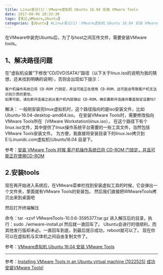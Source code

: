```yaml
---
title: Linux笔记(1)：VMware虚拟机 Ubuntu 16.04 安装 VMware Tools
date: 2017-08-06 20:33:30
tags: [笔记,WMware,Ubuntu]
categories: [Ubuntu] #Linux笔记(1)：VMware虚拟机 Ubuntu 16.04 安装 VMware Tools
---
```

在VMware中装完Ubuntu后，为了与host之间互传文件，需要安装VMware tools。
## 1、解决路径问题
在“虚拟机设置”下修改“CD/DVD(SATA)”路径（以下关于linux.iso的说明为我的猜想，还未找到明确的说明），否则会出现如下提示：


```
客户机操作系统已将 CD-ROM 门锁定，并且可能正在使用 CD-ROM，这可能会导致客户机无法识别介质的更改。
如果可能，请在断开连接之前从客户机内部弹出 CD-ROM。确实要断开连接并覆盖锁定设置吗?
```

解决：
一般刚安装完linux虚拟机时，这个路径指向的是iso安装文件，比如Ubuntu-16.04-desktop-amd64.iso。
在安装VMware Tools时，需要修改指向VMware Tools所在（VMware Workstation\linux.iso），
在这个路径下有个linux.iso文件，其中提供了linux操作系统平台需要的一些工具文件，当然包括VMware Tools安装文件。
为方便，我直接将安装目录下的linux.iso拷贝到 E:\Linuxidc.com虚拟机\Ubuntu16.04 目录下。

参考：[安装 VMware Tools 时报 客户机操作系统已将 CD-ROM 门锁定，并且可能正在使用CD-ROM](http://www.linuxidc.com/Linux/2016-04/130806.htm)

## 2.安装tools


现在再开始进入系统后，在VMware菜单栏找到安装虚拟工具的时候，它会弹出一个文件夹，里面就有VMware Tools的安装包。
然后我们直接把WMwareTools拷贝出来到桌面吧

然后打开终端解压

命令：tar -xzvf  VMwareTools-10.0.6-3595377.tar.gz
进入解压后的目录，执行：sudo ./wmware-install.pl  然后就一直回车了。
Ubuntu会进行的很顺利，而其他发行版却未必。一直回车到底，到最后提示成功，reboot就可以了。
现在你可以在虚拟机与实体机之间自由复制文件了。

参考：[VMware虚拟机 Ubuntu 16.04 安装 VMware Tools](http://www.linuxidc.com/Linux/2016-04/130807.htm)

---

参考：[Installing VMware Tools in an Ubuntu virtual machine (1022525)](https://kb.vmware.com/selfservice/microsites/search.do?language=en_US&cmd=displayKC&externalId=1022525)
      [成功安装VMware Tools!](http://jingyan.baidu.com/article/a17d52851ab9f98099c8f262.html)



